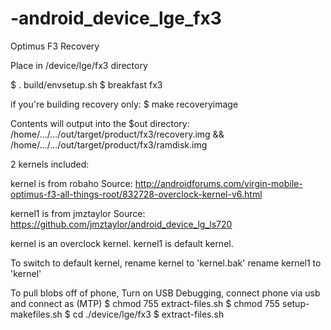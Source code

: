-android_device_lge_fx3
=======================

Optimus F3 Recovery


Place in /device/lge/fx3 directory

$ . build/envsetup.sh
$ breakfast fx3


if you're building recovery only:
$ make recoveryimage

Contents will output into the $out directory:
/home/.../.../out/target/product/fx3/recovery.img
&&
/home/.../.../out/target/product/fx3/ramdisk.img

2 kernels included:

kernel is from robaho
Source:
http://androidforums.com/virgin-mobile-optimus-f3-all-things-root/832728-overclock-kernel-v6.html

kernel1 is from jmztaylor
Source:
https://github.com/jmztaylor/android_device_lg_ls720

kernel is an overclock kernel.
kernel1 is default kernel.

To switch to default kernel, rename kernel to 'kernel.bak'
rename kernel1 to 'kernel'

To pull blobs off of phone, Turn on USB Debugging, connect phone via usb and connect as (MTP)
$ chmod 755 extract-files.sh
$ chmod 755 setup-makefiles.sh
$ cd ./device/lge/fx3
$ extract-files.sh
